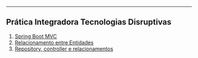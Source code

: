 ___

## Prática Integradora Tecnologias Disruptivas
1. [Spring Boot MVC](../Java/Spring%20Boot%20MVC.md)
2. [Relacionamento entre Entidades](../Java/Relacionamento%20entre%20Entidades.md)
3. [Repository, controller e relacionamentos](../Java/Repository,%20controller%20e%20relacionamentos.md)
